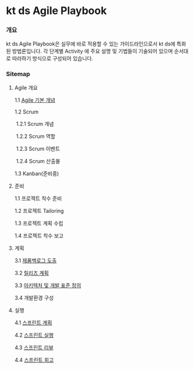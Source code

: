 # kt ds Agile Playbook

### 개요

kt ds Agile Playbook은 실무에 바로 적용할 수 있는 가이드라인으로서 kt ds에 특화된 방법론입니다. 각 단계별 Activity 에 주요 설명 및 기법들이 기술되어 있으며 순서대로 따라하기 방식으로 구성되어 있습니다.

### Sitemap

1. Agile 개요

   1.1 [Agile 기본 개념](./agile-concept.md)

   1.2 Scrum

   ​		1.2.1 Scrum 개념

   ​		1.2.2 Scrum 역할

   ​		1.2.3 Scrum 이벤트

   ​		1.2.4 Scrum 산출물

   1.3 Kanban(준비중)

2. 준비

   1.1 프로젝트 착수 준비

   1.2 프로젝트 Tailoring

   1.3 프로젝트 계획 수립

   1.4 프로젝트 착수 보고

3. 계획

   3.1 [제품백로그 도출](./product-backlog.md)

   3.2 [릴리즈 계획](./release-planning.md)

   3.3 [아키텍처 및 개발 표준 정의](./architecture-definition.md)

   3.4 개발환경 구성

4. 실행

   4.1 [스프린트 계획](./sprint-planning.md)

   4.2 [스프린트 실행](./sprint-execute.md)

   4.3 [스프린트 리뷰](./sprint-review.md)

   4.4 [스프린트 회고](./sprint-retro.md)


